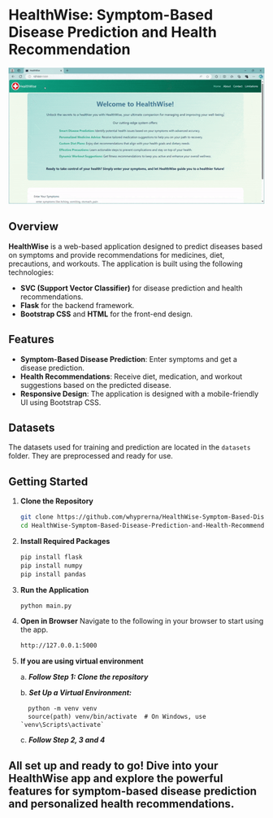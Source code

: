 # HealthWise: Symptom-Based Disease Prediction and Health Recommendation

![HealthWise](static/screenrecording.gif)

## Overview

**HealthWise** is a web-based application designed to predict diseases based on symptoms and provide recommendations for medicines, diet, precautions, and workouts. The application is built using the following technologies:

- **SVC (Support Vector Classifier)** for disease prediction and health recommendations.
- **Flask** for the backend framework.
- **Bootstrap CSS** and **HTML** for the front-end design.

## Features

- **Symptom-Based Disease Prediction**: Enter symptoms and get a disease prediction.
- **Health Recommendations**: Receive diet, medication, and workout suggestions based on the predicted disease.
- **Responsive Design**: The application is designed with a mobile-friendly UI using Bootstrap CSS.

## Datasets

The datasets used for training and prediction are located in the `datasets` folder. They are preprocessed and ready for use.

## Getting Started

1. **Clone the Repository**
   ```bash
   git clone https://github.com/whyprerna/HealthWise-Symptom-Based-Disease-Prediction-and-Health-Recommendation.git
   cd HealthWise-Symptom-Based-Disease-Prediction-and-Health-Recommendation
2. **Install Required Packages**
   ```bash
   pip install flask
   pip install numpy
   pip install pandas
3. **Run the Application**
   ```bash
   python main.py
4. **Open in Browser**
   Navigate to the following in your browser to start using the app.
   ```bash
   http://127.0.0.1:5000

5. **If you are using virtual environment**
   
   a. ***Follow Step 1: Clone the repository***
   
   b. ***Set Up a Virtual Environment:***
   
         python -m venv venv
         source(path) venv/bin/activate  # On Windows, use `venv\Scripts\activate`

   c. ***Follow Step 2, 3 and 4***

## All set up and ready to go! Dive into your HealthWise app and explore the powerful features for symptom-based disease prediction and personalized health recommendations. 

